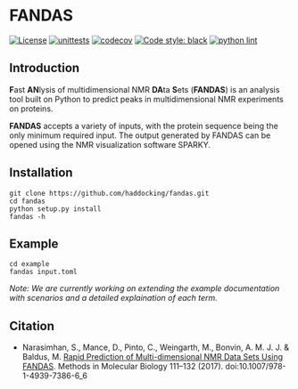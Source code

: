 # FANDAS

[![License](https://img.shields.io/badge/License-Apache_2.0-blue.svg)](https://opensource.org/licenses/Apache-2.0)
[![unittests](https://github.com/haddocking/fandas/actions/workflows/unittests.yml/badge.svg)](https://github.com/haddocking/fandas/actions/workflows/unittests.yml)
[![codecov](https://codecov.io/gh/haddocking/fandas/branch/main/graph/badge.svg?token=RKLO54L6RY)](https://codecov.io/gh/haddocking/fandas)
[![Code style: black](https://img.shields.io/badge/code%20style-black-000000.svg)](https://github.com/psf/black)
[![python lint](https://github.com/haddocking/fandas/actions/workflows/lint.yml/badge.svg)](https://github.com/haddocking/fandas/actions/workflows/lint.yml)


## Introduction

**F**ast **AN**lysis of multidimensional NMR **DA**ta **S**ets (**FANDAS**) is an analysis tool built on Python to predict peaks in multidimensional NMR experiments on proteins.

**FANDAS** accepts a variety of inputs, with the protein sequence being the only minimum required input. The output generated by FANDAS can be opened using the NMR visualization software SPARKY.

## Installation

```text
git clone https://github.com/haddocking/fandas.git
cd fandas
python setup.py install
fandas -h
```

## Example

```text
cd example
fandas input.toml
```

_Note: We are currently working on extending the example documentation with scenarios and a detailed explaination of each term._

## Citation

* Narasimhan, S., Mance, D., Pinto, C., Weingarth, M., Bonvin, A. M. J. J. & Baldus, M. [Rapid Prediction of Multi-dimensional NMR Data Sets Using FANDAS](https://doi.org/10.1007/978-1-4939-7386-6_6). Methods in Molecular Biology 111–132 (2017). doi:10.1007/978-1-4939-7386-6_6
